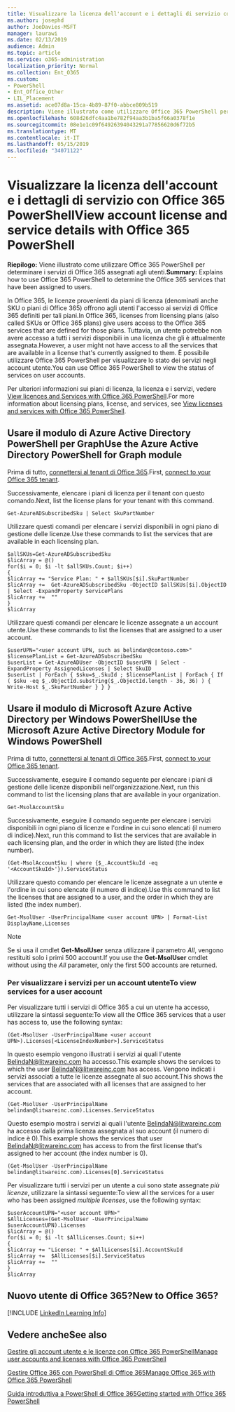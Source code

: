 ```yaml
---
title: Visualizzare la licenza dell'account e i dettagli di servizio con Office 365 PowerShell
ms.author: josephd
author: JoeDavies-MSFT
manager: laurawi
ms.date: 02/13/2019
audience: Admin
ms.topic: article
ms.service: o365-administration
localization_priority: Normal
ms.collection: Ent_O365
ms.custom:
- PowerShell
- Ent_Office_Other
- LIL_Placement
ms.assetid: ace07d8a-15ca-4b89-87f0-abbce809b519
description: Viene illustrato come utilizzare Office 365 PowerShell per determinare i servizi di Office 365 assegnati agli utenti.
ms.openlocfilehash: 608d26dfc4aa1be782f94aa3b1ba5f66a0378f1e
ms.sourcegitcommit: 08e1e1c09f64926394043291a77856620d6f72b5
ms.translationtype: MT
ms.contentlocale: it-IT
ms.lasthandoff: 05/15/2019
ms.locfileid: "34071122"
---
```

# <a name="view-account-license-and-service-details-with-office-365-powershell"></a><span data-ttu-id="73786-103">Visualizzare la licenza dell'account e i dettagli di servizio con Office 365 PowerShell</span><span class="sxs-lookup"><span data-stu-id="73786-103">View account license and service details with Office 365 PowerShell</span></span>

<span data-ttu-id="73786-104">**Riepilogo:** Viene illustrato come utilizzare Office 365 PowerShell per determinare i servizi di Office 365 assegnati agli utenti.</span><span class="sxs-lookup"><span data-stu-id="73786-104">**Summary:** Explains how to use Office 365 PowerShell to determine the Office 365 services that have been assigned to users.</span></span>
  
<span data-ttu-id="73786-105">In Office 365, le licenze provenienti da piani di licenza (denominati anche SKU o piani di Office 365) offrono agli utenti l'accesso ai servizi di Office 365 definiti per tali piani.</span><span class="sxs-lookup"><span data-stu-id="73786-105">In Office 365, licenses from licensing plans (also called SKUs or Office 365 plans) give users access to the Office 365 services that are defined for those plans.</span></span> <span data-ttu-id="73786-106">Tuttavia, un utente potrebbe non avere accesso a tutti i servizi disponibili in una licenza che gli è attualmente assegnata.</span><span class="sxs-lookup"><span data-stu-id="73786-106">However, a user might not have access to all the services that are available in a license that's currently assigned to them.</span></span> <span data-ttu-id="73786-107">È possibile utilizzare Office 365 PowerShell per visualizzare lo stato dei servizi negli account utente.</span><span class="sxs-lookup"><span data-stu-id="73786-107">You can use Office 365 PowerShell to view the status of services on user accounts.</span></span> 

<span data-ttu-id="73786-108">Per ulteriori informazioni sui piani di licenza, la licenza e i servizi, vedere [View licences and Services with Office 365 PowerShell](view-licenses-and-services-with-office-365-powershell.md).</span><span class="sxs-lookup"><span data-stu-id="73786-108">For more information about licensing plans, license, and services, see [View licenses and services with Office 365 PowerShell](view-licenses-and-services-with-office-365-powershell.md).</span></span>

## <a name="use-the-azure-active-directory-powershell-for-graph-module"></a><span data-ttu-id="73786-109">Usare il modulo di Azure Active Directory PowerShell per Graph</span><span class="sxs-lookup"><span data-stu-id="73786-109">Use the Azure Active Directory PowerShell for Graph module</span></span>

<span data-ttu-id="73786-110">Prima di tutto, [connettersi al tenant di Office 365](connect-to-office-365-powershell.md#connect-with-the-azure-active-directory-powershell-for-graph-module).</span><span class="sxs-lookup"><span data-stu-id="73786-110">First, [connect to your Office 365 tenant](connect-to-office-365-powershell.md#connect-with-the-azure-active-directory-powershell-for-graph-module).</span></span>
  
<span data-ttu-id="73786-111">Successivamente, elencare i piani di licenza per il tenant con questo comando.</span><span class="sxs-lookup"><span data-stu-id="73786-111">Next, list the license plans for your tenant with this command.</span></span>

```
Get-AzureADSubscribedSku | Select SkuPartNumber
```

<span data-ttu-id="73786-112">Utilizzare questi comandi per elencare i servizi disponibili in ogni piano di gestione delle licenze.</span><span class="sxs-lookup"><span data-stu-id="73786-112">Use these commands to list the services that are available in each licensing plan.</span></span>

```
$allSKUs=Get-AzureADSubscribedSku
$licArray = @()
for($i = 0; $i -lt $allSKUs.Count; $i++)
{
$licArray += "Service Plan: " + $allSKUs[$i].SkuPartNumber
$licArray +=  Get-AzureADSubscribedSku -ObjectID $allSKUs[$i].ObjectID | Select -ExpandProperty ServicePlans
$licArray +=  ""
}
$licArray
````

<span data-ttu-id="73786-113">Utilizzare questi comandi per elencare le licenze assegnate a un account utente.</span><span class="sxs-lookup"><span data-stu-id="73786-113">Use these commands to list the licenses that are assigned to a user account.</span></span>

````
$userUPN="<user account UPN, such as belindan@contoso.com>"
$licensePlanList = Get-AzureADSubscribedSku
$userList = Get-AzureADUser -ObjectID $userUPN | Select -ExpandProperty AssignedLicenses | Select SkuID 
$userList | ForEach { $sku=$_.SkuId ; $licensePlanList | ForEach { If ( $sku -eq $_.ObjectId.substring($_.ObjectId.length - 36, 36) ) { Write-Host $_.SkuPartNumber } } }
````

## <a name="use-the-microsoft-azure-active-directory-module-for-windows-powershell"></a><span data-ttu-id="73786-114">Usare il modulo di Microsoft Azure Active Directory per Windows PowerShell</span><span class="sxs-lookup"><span data-stu-id="73786-114">Use the Microsoft Azure Active Directory Module for Windows PowerShell</span></span>

<span data-ttu-id="73786-115">Prima di tutto, [connettersi al tenant di Office 365](connect-to-office-365-powershell.md#connect-with-the-microsoft-azure-active-directory-module-for-windows-powershell).</span><span class="sxs-lookup"><span data-stu-id="73786-115">First, [connect to your Office 365 tenant](connect-to-office-365-powershell.md#connect-with-the-microsoft-azure-active-directory-module-for-windows-powershell).</span></span>

<span data-ttu-id="73786-116">Successivamente, eseguire il comando seguente per elencare i piani di gestione delle licenze disponibili nell'organizzazione.</span><span class="sxs-lookup"><span data-stu-id="73786-116">Next, run this command to list the licensing plans that are available in your organization.</span></span> 

```
Get-MsolAccountSku
```

<span data-ttu-id="73786-117">Successivamente, eseguire il comando seguente per elencare i servizi disponibili in ogni piano di licenze e l'ordine in cui sono elencati (il numero di indice).</span><span class="sxs-lookup"><span data-stu-id="73786-117">Next, run this command to list the services that are available in each licensing plan, and the order in which they are listed (the index number).</span></span>

````
(Get-MsolAccountSku | where {$_.AccountSkuId -eq '<AccountSkuId>'}).ServiceStatus
````
  
<span data-ttu-id="73786-118">Utilizzare questo comando per elencare le licenze assegnate a un utente e l'ordine in cui sono elencate (il numero di indice).</span><span class="sxs-lookup"><span data-stu-id="73786-118">Use this command to list the licenses that are assigned to a user, and the order in which they are listed (the index number).</span></span>

````
Get-MsolUser -UserPrincipalName <user account UPN> | Format-List DisplayName,Licenses
````

>[!Note]
><span data-ttu-id="73786-119">Se si usa il cmdlet **Get-MsolUser** senza utilizzare il parametro _All_, vengono restituiti solo i primi 500 account.</span><span class="sxs-lookup"><span data-stu-id="73786-119">If you use the **Get-MsolUser** cmdlet without using the _All_ parameter, only the first 500 accounts are returned.</span></span>
>
   

### <a name="to-view-services-for-a-user-account"></a><span data-ttu-id="73786-120">Per visualizzare i servizi per un account utente</span><span class="sxs-lookup"><span data-stu-id="73786-120">To view services for a user account</span></span>

<span data-ttu-id="73786-121">Per visualizzare tutti i servizi di Office 365 a cui un utente ha accesso, utilizzare la sintassi seguente:</span><span class="sxs-lookup"><span data-stu-id="73786-121">To view all the Office 365 services that a user has access to, use the following syntax:</span></span>
  
```
(Get-MsolUser -UserPrincipalName <user account UPN>).Licenses[<LicenseIndexNumber>].ServiceStatus
```

<span data-ttu-id="73786-122">In questo esempio vengono illustrati i servizi ai quali l'utente BelindaN@litwareinc.com ha accesso.</span><span class="sxs-lookup"><span data-stu-id="73786-122">This example shows the services to which the user BelindaN@litwareinc.com has access.</span></span> <span data-ttu-id="73786-123">Vengono indicati i servizi associati a tutte le licenze assegnate al suo account.</span><span class="sxs-lookup"><span data-stu-id="73786-123">This shows the services that are associated with all licenses that are assigned to her account.</span></span>
  
```
(Get-MsolUser -UserPrincipalName belindan@litwareinc.com).Licenses.ServiceStatus
```

<span data-ttu-id="73786-124">Questo esempio mostra i servizi ai quali l'utente BelindaN@litwareinc.com ha accesso dalla prima licenza assegnata al suo account (il numero di indice è 0).</span><span class="sxs-lookup"><span data-stu-id="73786-124">This example shows the services that user BelindaN@litwareinc.com has access to from the first license that's assigned to her account (the index number is 0).</span></span>
  
```
(Get-MsolUser -UserPrincipalName belindan@litwareinc.com).Licenses[0].ServiceStatus
```

<span data-ttu-id="73786-125">Per visualizzare tutti i servizi per un utente a cui sono state assegnate *più licenze*, utilizzare la sintassi seguente:</span><span class="sxs-lookup"><span data-stu-id="73786-125">To view all the services for a user who has been assigned *multiple licenses*, use the following syntax:</span></span>

```
$userAccountUPN="<user account UPN>"
$AllLicenses=(Get-MsolUser -UserPrincipalName $userAccountUPN).Licenses
$licArray = @()
for($i = 0; $i -lt $AllLicenses.Count; $i++)
{
$licArray += "License: " + $AllLicenses[$i].AccountSkuId
$licArray +=  $AllLicenses[$i].ServiceStatus
$licArray +=  ""
}
$licArray
```

  
## <a name="new-to-office-365"></a><span data-ttu-id="73786-126">Nuovo utente di Office 365?</span><span class="sxs-lookup"><span data-stu-id="73786-126">New to Office 365?</span></span>

[!INCLUDE [LinkedIn Learning Info](../common/office/linkedin-learning-info.md)]

## <a name="see-also"></a><span data-ttu-id="73786-127">Vedere anche</span><span class="sxs-lookup"><span data-stu-id="73786-127">See also</span></span>

[<span data-ttu-id="73786-128">Gestire gli account utente e le licenze con Office 365 PowerShell</span><span class="sxs-lookup"><span data-stu-id="73786-128">Manage user accounts and licenses with Office 365 PowerShell</span></span>](manage-user-accounts-and-licenses-with-office-365-powershell.md)
  
[<span data-ttu-id="73786-129">Gestire Office 365 con PowerShell di Office 365</span><span class="sxs-lookup"><span data-stu-id="73786-129">Manage Office 365 with Office 365 PowerShell</span></span>](manage-office-365-with-office-365-powershell.md)
  
[<span data-ttu-id="73786-130">Guida introduttiva a PowerShell di Office 365</span><span class="sxs-lookup"><span data-stu-id="73786-130">Getting started with Office 365 PowerShell</span></span>](getting-started-with-office-365-powershell.md)
